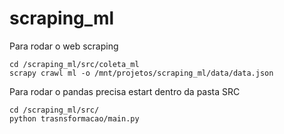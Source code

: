 # scraping_ml

Para rodar o web scraping

```
cd /scraping_ml/src/coleta_ml
scrapy crawl ml -o /mnt/projetos/scraping_ml/data/data.json  

```

Para rodar o pandas precisa estart dentro da pasta SRC
```
cd /scraping_ml/src/
python trasnsformacao/main.py
```